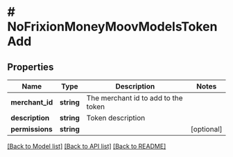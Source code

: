 # # NoFrixionMoneyMoovModelsTokenAdd

## Properties

Name | Type | Description | Notes
------------ | ------------- | ------------- | -------------
**merchant_id** | **string** | The merchant id to add to the token |
**description** | **string** | Token description |
**permissions** | **string** |  | [optional]

[[Back to Model list]](../../README.md#models) [[Back to API list]](../../README.md#endpoints) [[Back to README]](../../README.md)
